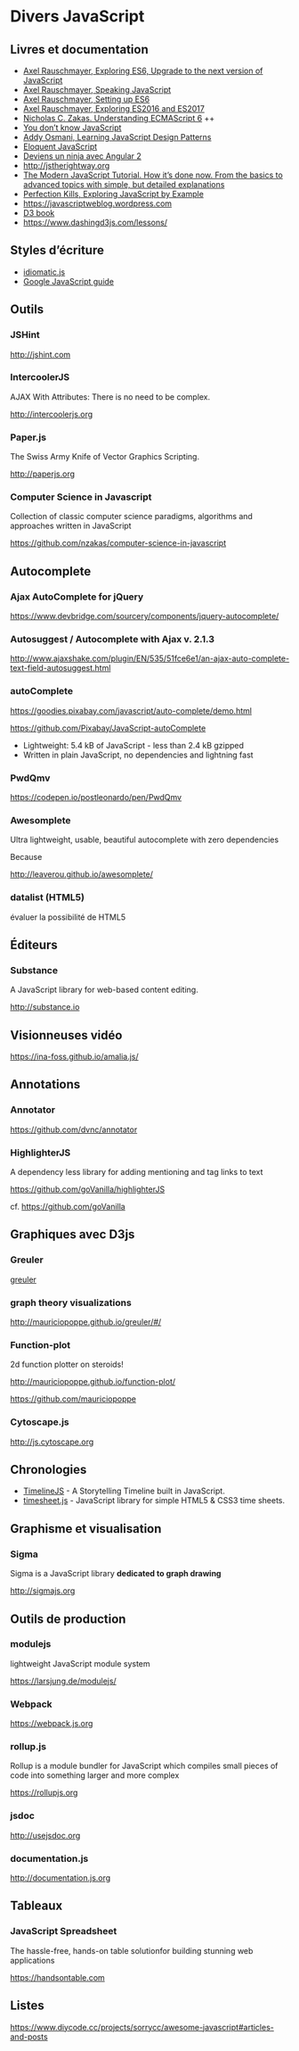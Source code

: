 # Divers JavaScript

## Livres et documentation

- [Axel Rauschmayer, Exploring ES6, Upgrade to the next version of JavaScript](http://exploringjs.com)
- [Axel Rauschmayer, Speaking JavaScript](http://speakingjs.com/es5/)
- [Axel Rauschmayer, Setting up ES6](https://leanpub.com/setting-up-es6/read)
- [Axel Rauschmayer, Exploring ES2016 and ES2017](https://leanpub.com/exploring-es2016-es2017/read)
- [Nicholas C. Zakas. Understanding ECMAScript 6](https://github.com/nzakas/understandinges6) ++
- [You don’t know JavaScript](https://github.com/getify/You-Dont-Know-JS)
- [Addy Osmani, Learning JavaScript Design Patterns](https://addyosmani.com/resources/essentialjsdesignpatterns/book/)
- [Eloquent JavaScript](http://eloquentjavascript.net)
- [Deviens un ninja avec Angular 2](https://books.ninja-squad.com/angular2)
- http://jstherightway.org
- [The Modern JavaScript Tutorial. How it’s done now. From the basics to advanced topics with simple, but detailed explanations](https://javascript.info)
- [Perfection Kills, Exploring JavaScript by Example](http://perfectionkills.com)
- https://javascriptweblog.wordpress.com
- [D3 book](http://alignedleft.com/work/d3-book)
- https://www.dashingd3js.com/lessons/

## Styles d’écriture

- [idiomatic.js](https://github.com/rwaldron/idiomatic.js/tree/master/translations/fr_FR)
- [Google JavaScript guide](https://google.github.io/styleguide/javascriptguide.xml)

## Outils

### JSHint

http://jshint.com

### IntercoolerJS

AJAX With Attributes: There is no need to be complex.

http://intercoolerjs.org

### Paper.js

The Swiss Army Knife of Vector Graphics Scripting.

http://paperjs.org

### Computer Science in Javascript

Collection of classic computer science paradigms, algorithms and approaches written in JavaScript

https://github.com/nzakas/computer-science-in-javascript

## Autocomplete

### Ajax AutoComplete for jQuery

https://www.devbridge.com/sourcery/components/jquery-autocomplete/

### Autosuggest / Autocomplete with Ajax v. 2.1.3

http://www.ajaxshake.com/plugin/EN/535/51fce6e1/an-ajax-auto-complete-text-field-autosuggest.html

### autoComplete

https://goodies.pixabay.com/javascript/auto-complete/demo.html

https://github.com/Pixabay/JavaScript-autoComplete

- Lightweight: 5.4 kB of JavaScript - less than 2.4 kB gzipped
- Written in plain JavaScript, no dependencies and lightning fast

### PwdQmv

https://codepen.io/postleonardo/pen/PwdQmv

### Awesomplete

Ultra lightweight, usable, beautiful autocomplete with zero dependencies

Because <datalist> still doesn’t cut it.

http://leaverou.github.io/awesomplete/

### datalist (HTML5)

évaluer la possibilité de HTML5

## Éditeurs

### Substance

A JavaScript library for web-based content editing.

http://substance.io

## Visionneuses vidéo 

https://ina-foss.github.io/amalia.js/

## Annotations

### Annotator

https://github.com/dvnc/annotator

### HighlighterJS

A dependency less library for adding mentioning and tag links to text

https://github.com/goVanilla/highlighterJS

cf. https://github.com/goVanilla

## Graphiques avec D3js

### Greuler

[greuler](https://github.com/mauriciopoppe/greuler)

### graph theory visualizations

http://mauriciopoppe.github.io/greuler/#/

### Function-plot

2d function plotter on steroids!

http://mauriciopoppe.github.io/function-plot/

https://github.com/mauriciopoppe

### Cytoscape.js

http://js.cytoscape.org

## Chronologies

- [TimelineJS](https://github.com/NUKnightLab/TimelineJS) - A Storytelling Timeline built in JavaScript.
- [timesheet.js](https://github.com/semu/timesheet.js) - JavaScript library for simple HTML5 & CSS3 time sheets.

## Graphisme et visualisation

### Sigma

Sigma is a JavaScript library **dedicated to graph drawing**

http://sigmajs.org

## Outils de production

### modulejs

lightweight JavaScript module system

https://larsjung.de/modulejs/

### Webpack

https://webpack.js.org

### rollup.js

Rollup is a module bundler for JavaScript which compiles small pieces of code into something larger and more complex

https://rollupjs.org

### jsdoc

http://usejsdoc.org

### documentation.js

http://documentation.js.org

## Tableaux

### JavaScript Spreadsheet

The hassle-free, hands-on table solutionfor building stunning web applications

https://handsontable.com



## Listes

https://www.diycode.cc/projects/sorrycc/awesome-javascript#articles-and-posts